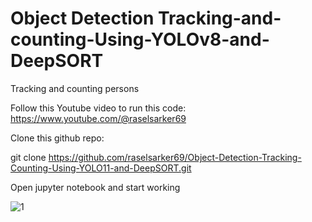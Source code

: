 # Object Detection Tracking-and-counting-Using-YOLOv8-and-DeepSORT
Tracking and counting persons

Follow this Youtube video to run this code: https://www.youtube.com/@raselsarker69

Clone this github repo: 

git clone https://github.com/raselsarker69/Object-Detection-Tracking-Counting-Using-YOLO11-and-DeepSORT.git

Open jupyter notebook and start working


![1](https://github.com/raselsarker69/Object-Detection-Tracking-Counting-Using-YOLO11-and-DeepSORT/assets/60029146/a1057b86-fcd7-412c-b7b0-583101cf91b)




